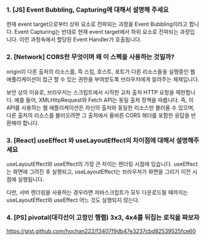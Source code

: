### 1. [JS]  Event Bubbling, Capturing에 대해서 설명해 주세요

현재 event target으로부터 상위 요소로 전파되는 과정을 Event Bubbling이라고 합니다. Event Capturing는 반대로 현재 event target에서 하위 요소로 전파되는 과정입니다. 이런 과정속에서 할당된 Event Handler가 호출됩니다.

### 2. [Network] CORS란 무엇이며 왜 이 스펙을 사용하는 것일까?

origin이 다른 출처의 리소스를, 즉 스킴, 호스트, 포트가 다른 리소스들을 실행중인 웹 애플리케이션이 접근 할 수 있는 권한을 부여받도록 브라우저에게 알려주는 체제입니다.

보안 상의 이유로, 브라우저는 스크립트에서 시작한 교차 출처 HTTP 요청을 제한합니다. 예를 들어, XMLHttpRequest와 Fetch API는 동일 출처 정책을 따릅니다. 즉, 이 API를 사용하는 웹 애플리케이션은 자신의 출처와 동일한 리소스만 불러올 수 있으며, 다른 출처의 리소스를 불러오려면 그 출처에서 올바른 CORS 헤더를 포함한 응답을 반환해야 합니다.

### 3. [React] useEffect 와 useLayoutEffect의 차이점에 대해서 설명해주세요

useLayoutEffect와 useEffect의 가장 큰 차이는 렌더링 시점에 있습니다. useEffect는 화면에 그려진 후 실행되고, useLayoutEffect는 브라우저가 화면을 그리기 이전 시점에 실행됩니다.

다만, 서버 렌더링을 사용하는 경우라면 자바스크립트가 모두 다운로드될 때까지는 useLayoutEffect와 useEffect 어느 것도 실행되지 않는다.

### 4. [PS] pivotal(대각선이 고정인 행렬) 3x3, 4x4를 뒤집는 로직을 짜보자

https://gist.github.com/hochan222/f3407f9db47e3237cbd82539525fce60
